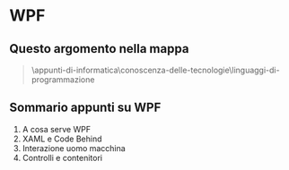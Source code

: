 # WPF

## Questo argomento nella mappa

> \appunti-di-informatica\conoscenza-delle-tecnologie\linguaggi-di-programmazione

## Sommario appunti su WPF

1. A cosa serve WPF
2. XAML e Code Behind
3. Interazione uomo macchina
4. Controlli e contenitori
